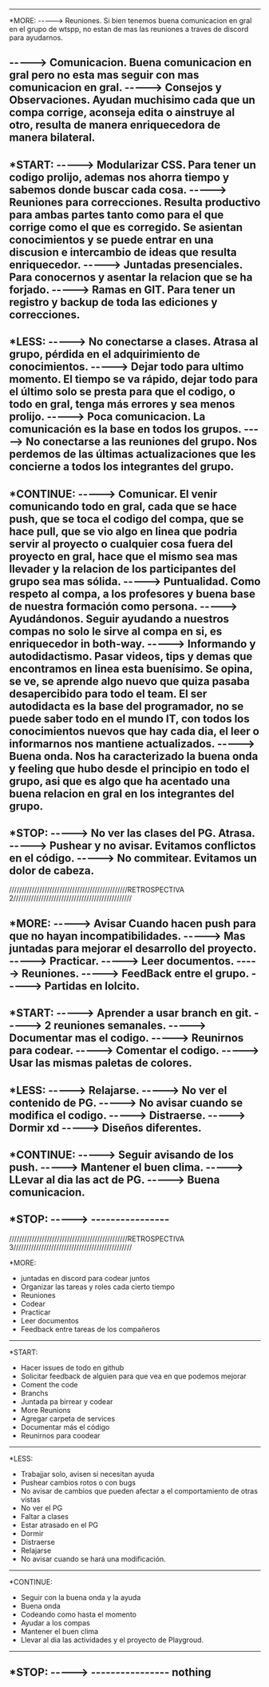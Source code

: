 
--------------------------------------------------------------------------------------------------------------
*MORE:
-----> Reuniones.
    Si bien tenemos buena comunicacion en gral en el grupo de wtspp, no estan de mas las reuniones a traves de discord para ayudarnos.

-----> Comunicacion.
    Buena comunicacion en gral pero no esta mas seguir con mas comunicacion en gral.
-----> Consejos y Observaciones.
    Ayudan muchisimo cada que un compa corrige, aconseja edita o ainstruye al otro, resulta de manera enriquecedora de manera bilateral.
-------------------------------------------------------------------------------------------------------------
*START:
-----> Modularizar CSS.
    Para tener un codigo prolijo, ademas nos ahorra tiempo y sabemos donde buscar cada cosa.
-----> Reuniones para correcciones.
    Resulta productivo para ambas partes tanto como para el que corrige como el que es corregido. Se asientan conocimientos y se puede entrar en una discusion e intercambio de ideas que resulta enriquecedor.
-----> Juntadas presenciales.
    Para conocernos y asentar la relacion que se ha forjado.
-----> Ramas en GIT.
    Para tener un registro y backup de toda las ediciones y correcciones.
-------------------------------------------------------------------------------------------------------------
*LESS:
-----> No conectarse a clases.
    Atrasa al grupo, pérdida en el adquirimiento de conocimientos.
-----> Dejar todo para ultimo momento.
    El tiempo se va rápido, dejar todo para el último solo se presta para que el codigo, o todo en gral, tenga más errores y sea menos prolijo.
-----> Poca comunicacion.
    La comunicación es la base en todos los grupos.
-----> No conectarse a las reuniones del grupo.
    Nos perdemos de las últimas actualizaciones que les concierne a todos los integrantes del grupo.
-------------------------------------------------------------------------------------------------------------
*CONTINUE:
-----> Comunicar.
    El venir comunicando todo en gral, cada que se hace push, que se toca el codigo del compa, que se hace pull, que se vio algo en linea que podria servir al proyecto o cualquier cosa fuera del proyecto en gral, hace que el mismo sea mas llevader y la relacion de los participantes del grupo sea mas sólida.
-----> Puntualidad.
    Como respeto al compa, a los profesores y buena base de nuestra formación como persona.
-----> Ayudándonos.
    Seguir ayudando a nuestros compas no solo le sirve al compa en si, es enriquecedor in both-way.
-----> Informando y autodidactismo.
    Pasar videos, tips y demas que encontramos en linea esta buenísimo. Se opina, se ve, se aprende algo nuevo que quiza pasaba desapercibido para todo el team. El ser autodidacta es la base del programador, no se puede saber todo en el mundo IT, con todos los conocimientos nuevos que hay cada dia, el leer o informarnos nos mantiene actualizados.
-----> Buena onda.
    Nos ha caracterizado la buena onda y feeling que hubo desde el principio en todo el grupo, asi que es algo que ha acentado una buena relacion en gral en los integrantes del grupo.
-------------------------------------------------------------------------------------------------------------
*STOP:
-----> No ver las clases del PG.
    Atrasa.
-----> Pushear y no avisar.
    Evitamos conflictos en el código.
-----> No commitear.
    Evitamos un dolor de cabeza.
-------------------------------------------------------------------------------------------------------------



///////////////////////////////////////////////RETROSPECTIVA 2///////////////////////////////////////////////


*MORE:
-----> Avisar Cuando hacen push para que no hayan incompatibilidades.
-----> Mas juntadas para mejorar el desarrollo del proyecto.
-----> Practicar.
-----> Leer documentos.
-----> Reuniones.
-----> FeedBack entre el grupo.
-----> Partidas en lolcito.
-------------------------------------------------------------------------------------------------------------
*START:
-----> Aprender a usar branch en git.
-----> 2 reuniones semanales.
-----> Documentar mas el codigo.
-----> Reunirnos para codear.
-----> Comentar el codigo.
-----> Usar las mismas paletas de colores.
-------------------------------------------------------------------------------------------------------------
*LESS:
-----> Relajarse.
-----> No ver el contenido de PG.
-----> No avisar cuando se modifica el codigo.
-----> Distraerse.
-----> Dormir xd
-----> Diseños diferentes.
-------------------------------------------------------------------------------------------------------------
*CONTINUE:
-----> Seguir avisando de los push.
-----> Mantener el buen clima.
-----> LLevar al dia las act de PG.
-----> Buena comunicacion.
-------------------------------------------------------------------------------------------------------------
*STOP:
-----> ----------------
-------------------------------------------------------------------------------------------------------------


///////////////////////////////////////////////RETROSPECTIVA 3///////////////////////////////////////////////


*MORE:
* juntadas en discord para codear juntos
* Organizar las tareas y roles cada cierto tiempo
* Reuniones
* Codear
* Practicar 
* Leer documentos
* Feedback entre tareas de los compañeros
-------------------------------------------------------------------------------------------------------------
*START:
* Hacer issues de todo en github
* Solicitar feedback de alguien para que vea en que podemos mejorar
* Coment the code 
* Branchs 
* Juntada pa birrear y codear
* More Reunions
* Agregar carpeta de services
* Documentar más el código
* Reunirnos para coodear
-------------------------------------------------------------------------------------------------------------
*LESS:
* Trabajjar solo, avisen si necesitan ayuda
* Pushear cambios rotos o con bugs 
* No avisar de cambios que pueden afectar a el comportamiento de otras vistas
* No ver el PG
* Faltar a clases
* Estar atrasado en el PG
* Dormir 
* Distraerse  
* Relajarse 
* No avisar cuando se hará una modificación. 
-------------------------------------------------------------------------------------------------------------
*CONTINUE:
* Seguir con la buena onda y la ayuda
* Buena onda
* Codeando como hasta el momento
* Ayudar a los compas
* Mantener el buen clima
* ⁠Llevar al dia las actividades y el proyecto de Playgroud.
-------------------------------------------------------------------------------------------------------------
*STOP:
-----> ---------------- nothing
-------------------------------------------------------------------------------------------------------------